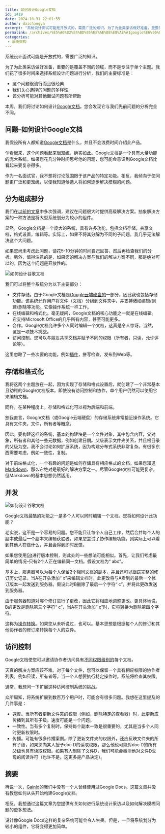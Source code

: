 ```yaml
---
title: 如何设计Google文档
id: 1419
date: 2024-10-31 22:01:55
author: daichangya
excerpt: "系统设计面试可能是开放式的，需要广泛的知识。为了为此类采访做好准备，重要的是覆盖不同的领域，而不是专注于单个主题。我们花了很多时间来选择系统设计问题进行分析，我们的主要标准是：这个问题很流行而且很经典我们关心选择的问题的多样性该分析可能对其他面试问题有所帮助本周，我们将讨论如何设计Google文档。"
permalink: /archives/%E5%A6%82%E4%BD%95%E8%AE%BE%E8%AE%A1google%E6%96%87%E6%A1%A3/
categories:
 - 系统架构
---
```


系统设计面试可能是开放式的，需要广泛的知识。

为了为此类采访做好准备，重要的是覆盖不同的领域，而不是专注于单个主题。我们花了很多时间来选择系统设计问题进行分析，我们的主要标准是：

*   这个问题很流行而且很经典
*   我们关心选择的问题的多样性
*   该分析可能对其他面试问题有所帮助

本周，我们将讨论如何设计[Google文档](https://www.google.com/docs/about/)。您会发现它与我们先前问题的分析完全不同。

问题–如何设计Google文档
---------------

我假设所有人都知道[Google文档](https://www.google.com/docs/about/)是什么，并且不会浪费时间介绍此产品。

乍看起来，这个问题看起来很笼统，确实如此。Google文档是一个具有大量功能的庞大系统。如果您花几分钟时间思考他的问题，您可能会意识到Google文档比看起来要复杂得多。

作为一名面试官，我不想将讨论范围限于该产品的特定功能。相反，我倾向于使问题更广泛和更笼统，以便我知道候选人将如何逐步解决模糊的问题。

分为组成部分
------

我们在[以前的文章](https://blog.jsdiff.com/8-things-you-need-to-know-before-system-design-interviews/)中多次强调，建议在问题很大时提供高级解决方案。抽象解决方案的一种方法是将大型系统划分为较小的组件。

显然，Google文档是一个庞大的系统，具有许多功能，包括文档存储，共享文档，格式设置，编辑等。实际上，如果不将其分解为不同的子问题，我几乎无法解决这个大问题。

如果您尚未考虑此问题，请花5-10分钟的时间自己回答，然后再检查我们的分析。另外，值得注意的是，如果您的解决方案与我们的解决方案不同，那是绝对可以的，因为这个问题是开放性的。

![如何设计谷歌文档](https://lh3.googleusercontent.com/-Nanv930oL9A/VvFcX4atDvI/AAAAAAAABNY/ZxOZNkm8YYIfp_mBAvq4BQqPS2V0-mW6wCCo/s800-Ic42/2015-09-21-abigailkeenan-003.jpg)

我们可以将整个系统分为以下主要部分：

*   文件存储。由于Google文档是[Google云端硬盘的](https://www.google.com/drive/)一部分，因此我也包括存储功能。该系统允许用户将文件（文档）分组到文件夹中，并支持诸如编辑/创建/删除等功能。它像操作系统一样工作。
*   在线编辑和格式化。毫无疑问，Google文档的核心功能之一就是在线编辑。它支持Microsoft Office的几乎所有内容，甚至可能更多。
*   合作。Google文档允许多个人同时编辑一个文档，这真是令人惊讶。当然，这是一项技术挑战。
*   访问控制。您可以与朋友共享文档并赋予不同的权限（所有者，只读，允许评论等）。

这里忽略了一些次要的功能，例如[插件](https://developers.google.com/apps-script/add-ons/)，拼写检查，发布到Web等。

存储和格式化
------

我将这两个主题放在一起，因为实现了存储和格式设置后，就创建了一个非常基本且幼稚的Google文档版本。即使没有访问控制和协作，单个用户仍然可以使用它来编辑文档。

同样，在某种程度上，存储和格式化可以视为后端和前端。

恕我直言，Google文档（或Google云端硬盘）的存储系统非常接近操作系统。它具有文件夹，文件，所有者等概念。

因此，要构建这样的系统，基本的构建块是一个文件对象，其中包含内容，父对象，所有者和其他一些元数据，例如创建日期。父级表示文件夹关系，并且根目录的父级为空。我不会讨论如何扩展系统，因为构建分布式系统非常复杂。有很多东西需要考虑，例如一致性，复制。

对于前端格式化，一个有趣的问题是如何存储具有相应格式的文档。如果您知道[Markdown](https://en.wikipedia.org/wiki/Markdown)，那么它绝对是最好的解决方案之一。尽管Google文档可能更复杂，但Markdown的基本思想仍然适用。

并发
--

![如何设计谷歌文档](https://lh3.googleusercontent.com/-cBT0mex0Tko/VvFc7kPoP1I/AAAAAAAABNg/4OgovVUkk6g-Pva3LxYZqD0-S8yfurJMQCCo/s640-Ic42/office-336368_640.jpg)

Google文档最酷的功能之一是多​​个人可以同时编辑一个文档。您将如何设计此功能？

老实说，这不是一个容易的问题。您不能只让每个人自己工作，然后合并每个人的副本或最后一个副本来编辑获胜者。如果您尝试了协作编辑功能，则实际上可以看到其他人在做什么，并且会得到即时反馈。

如果您使用[Git](https://git-scm.com/)进行版本控制，则此处的一些想法可能相似。首先，让我们考虑最简单的情况–只有2个人正在编辑同一文档。假设文档为“ abc”。

基本上，服务器可以为每个人保留2个相同文档的副本，并且还可以跟踪完整的修订历史记录。当A在开头添加“ x”来编辑文档时，此更改将与A看到的最后一个修订版本一起发送到服务器。假设此时B删除了最后一个字符“ c”，并将此更改发送到服务器。

由于服务器知道对哪个修订进行了更改，因此它将相应地调整更改。更具体地说，B的更改是删除第三个字符“ c”，当A在开头添加“ x”时，它将转换为删除第四个字符。

这称为[操作转换](https://en.wikipedia.org/wiki/Operational_transformation)。如果您从未听说过，也可以。基本思想是根据每个人的修订和其他协作者的修订来转换每个人的变异。

访问控制
----

Google文档使您可以邀请协作者访问具有[不同权限级别的](https://support.google.com/drive/answer/2494886?hl=en)每个文档。

天真的解决方案应该不难。对于每个文件，您可以保留一个具有相应权限的协作者列表，例如只读，所有者等。当一个人想要执行特定操作时，系统将检查其权限。

通常，我想问一下扩展这种访问控制系统的挑战。

众所周知，将系统扩展到数百万个用户时，可能会有很多问题。我想在这里提及的几件事是：

*   速度。当所有者更新文件夹的权限（例如，删除特定的查看器）时，此更新应传播到其所有子级。速度可能是一个问题。
*   一致性。当有多个复制时，保持每个副本一致是很重要的，尤其是当多个人同时更新权限时。
*   传播。可能有很多传播案例。除了更新文件夹的权限外，还应反映文件夹的所有子级，如果您向某人授予doc D的读取权限，那么他也可能对doc D的所有父级也具有读取权限。如果有人删除了文件D，我们可能会撤消他对文件D父母的阅读许可（也许不是，这更多是产品决定）。

摘要
--

再说一次，[Gainlo](http://www.gainlo.co/?utm_source=blog&utm_medium=System%20Design%20Interview%20Question%20-%20How%20To%20Design%20Google%20Docs&utm_campaign=blog)的我们中没有一个人曾经使用过Google Docs。这篇文章并没有教您如何从头开始构建Google文档。

相反，我想通过这篇文章为您提供有关如何进行系统设计采访以及如何解决模糊问题的更多想法。

设计像Google Docs这样的复杂系统可能会令人生畏。但是，一旦将系统划分为较小的组件，它将变得更加简单。
